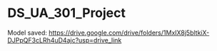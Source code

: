 # DS_UA_301_Project
Model saved: https://drive.google.com/drive/folders/1MxIX8j5bltkiX-DJPpQF3cLRh4uD4ajc?usp=drive_link
